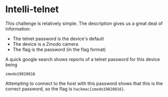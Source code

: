 # Intelli-telnet

This challenge is relatively simple. The description gives us a great deal of information:

 - The telnet password is the device's default
 - The device is a Zmodo camera
 - The flag is the password (in the flag format)

A quick google search shows reports of a telnet password for this device being

```
zmodo19820816
```

Attempting to connect to the host with this password shows that this is the correct password, so the flag is `hackmac{zmodo19820816}`.